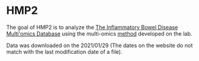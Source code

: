 
# HMP2

<!-- badges: start -->
<!-- badges: end -->

The goal of HMP2 is to analyze the [The Inflammatory Bowel Disease Multi'omics Database](https://www.ibdmdb.org/) using the multi-omics [method](https://llrs.github.io/inteRmodel/) developed on the lab.

Data was downloaded on the 2021/01/29 (The dates on the website do not match with the last modification date of a file). 

